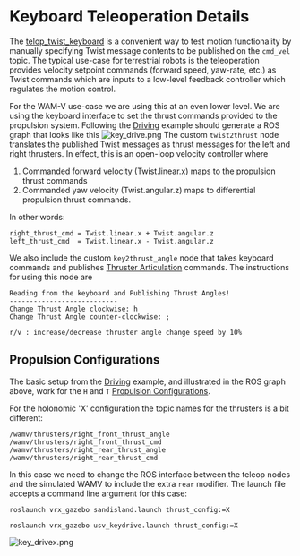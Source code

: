 # Keyboard Teleoperation Details #

The [telop_twist_keyboard](http://wiki.ros.org/teleop_twist_keyboard) is a convenient way to test motion functionality by manually specifying Twist message contents to be published on the `cmd_vel` topic.  The typical use-case for terrestrial robots is the teleoperation provides velocity setpoint commands (forward speed, yaw-rate, etc.) as Twist commands which are inputs to a low-level feedback controller which regulates the motion control.

For the WAM-V use-case we are using this at an even lower level.  We are using the keyboard interface to set the thrust commands provided to the propulsion system.  Following the [Driving](https://bitbucket.org/osrf/vrx/wiki/tutorials/Driving) example should generate a ROS graph that looks like this
![key_drive.png](https://bitbucket.org/repo/BgXLzgM/images/1981347365-key_drive.png) 
The custom `twist2thrust` node translates the published Twist messages as thrust messages for the left and right thrusters.  In effect, this is an open-loop velocity controller where

1) Commanded forward velocity (Twist.linear.x) maps to the propulsion thrust commands
2) Commanded yaw velocity (Twist.angular.z) maps to differential propulsion thrust commands.

In other words:

```
right_thrust_cmd = Twist.linear.x + Twist.angular.z
left_thrust_cmd  = Twist.linear.x - Twist.angular.z
```

We also include the custom `key2thrust_angle` node that takes keyboard commands and publishes [Thruster Articulation](https://bitbucket.org/osrf/vrx/wiki/tutorials/thruster_articulation) commands.  The instructions for using this node are
```
Reading from the keyboard and Publishing Thrust Angles!
---------------------------
Change Thrust Angle clockwise: h
Change Thrust Angle counter-clockwise: ;

r/v : increase/decrease thruster angle change speed by 10%
```

## Propulsion Configurations

The basic setup from the [Driving](https://bitbucket.org/osrf/vrx/wiki/tutorials/Driving) example, and illustrated in the ROS graph above, work for the `H` and `T` [Propulsion Configurations](https://bitbucket.org/osrf/vrx/wiki/tutorials/PropulsionConfiguration).  

For the holonomic 'X' configuration the topic names for the thrusters is a bit different:
```
/wamv/thrusters/right_front_thrust_angle
/wamv/thrusters/right_front_thrust_cmd
/wamv/thrusters/right_rear_thrust_angle
/wamv/thrusters/right_rear_thrust_cmd

```

In this case we need to change the ROS interface between the teleop nodes and the simulated WAMV to include the extra `rear` modifier.  The launch file accepts a command line argument for this case:

```
roslaunch vrx_gazebo sandisland.launch thrust_config:=X
```
```
roslaunch vrx_gazebo usv_keydrive.launch thrust_config:=X
```

![key_drivex.png](https://bitbucket.org/repo/BgXLzgM/images/3768413413-key_drivex.png)